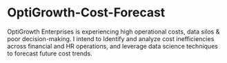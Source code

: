 # OptiGrowth-Cost-Forecast
OptiGrowth Enterprises is experiencing high operational costs, data silos &amp; poor decision-making. I intend to Identify and analyze cost inefficiencies across financial and HR operations, and leverage data science techniques to forecast future cost trends.
